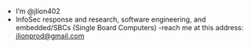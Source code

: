 - I’m @jlion402
- InfoSec response and research, software engineering, and embedded/SBCs (Single Board Computers)
-reach me at this address: jlionprod@gmail.com

<!---
jlion402/jlion402 is a ✨ special ✨ repository because its `README.md` (this file) appears on your GitHub profile.
You can click the Preview link to take a look at your changes.
--->
